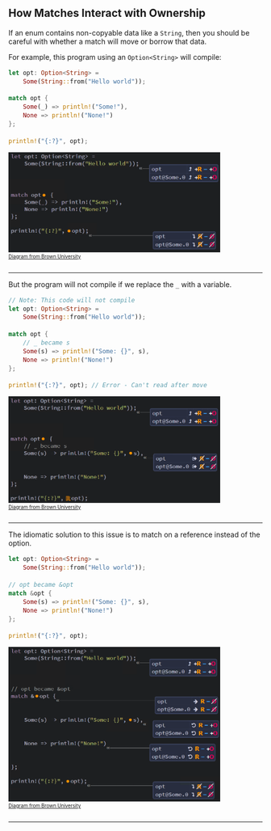 ## How Matches Interact with Ownership ##

If an enum contains non-copyable data like a ```String```, 
then you should be careful with whether a match will move or 
borrow that data.

For example, this program using an ```Option<String>``` will 
compile:

```rust
let opt: Option<String> = 
    Some(String::from("Hello world"));

match opt {
    Some(_) => println!("Some!"),
    None => println!("None!")
};

println!("{:?}", opt);
```

<img src="../additional-files/images/diagram0602a.png"
     style="width:420px;" alt="Diagram 6.2a"
     title="Diagram 6.2a">
<br><sup><sup>[Diagram from Brown University](https://rust-book.cs.brown.edu)</sup></sup>

---

But the program will not compile if we replace the ```_``` 
with a variable.

```rust
// Note: This code will not compile
let opt: Option<String> = 
    Some(String::from("Hello world"));

match opt {
    // _ became s
    Some(s) => println!("Some: {}", s),
    None => println!("None!")
};

println!("{:?}", opt); // Error - Can't read after move
```

<img src="../additional-files/images/diagram0602b.png"
     style="width:420px;" alt="Diagram 6.2b"
     title="Diagram 6.2b">
<br><sup><sup>[Diagram from Brown University](https://rust-book.cs.brown.edu)</sup></sup>

---

The idiomatic solution to this issue is to match on a 
reference instead of the option.

```rust
let opt: Option<String> = 
    Some(String::from("Hello world"));

// opt became &opt
match &opt {
    Some(s) => println!("Some: {}", s),
    None => println!("None!")
};

println!("{:?}", opt);
```

<img src="../additional-files/images/diagram0602c.png"
     style="width:420px;" alt="Diagram 6.2c"
     title="Diagram 6.2c">
<br><sup><sup>[Diagram from Brown University](https://rust-book.cs.brown.edu)</sup></sup>

---
